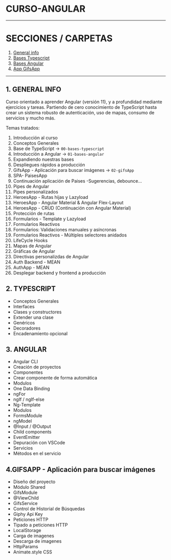 # CURSO-ANGULAR

---

# SECCIONES / CARPETAS

1. [ General info](#general-info)
2. [ Bases Typescript](#typescript)
3. [Bases Angular](#angular)
4. [App GifsApp](#gifsapp)

---

## 1. GENERAL INFO

Curso orientado a aprender Angular (versión 11), y a profundidad mediante ejercicios y tareas. Partiendo de cero conocimiento de TypeScript hasta crear un sistema robusto de autenticación, uso de mapas, consumo de servicios y mucho más.

Temas tratados:

1. Introducción al curso
2. Conceptos Generales
3. Base de TypeScript -> `00-bases-typescript`
4. Introducción a Angular -> `01-bases-angular`
5. Expandiendo nuestras bases
6. Despliegues rápidos a producción
7. GifsApp - Aplicación para buscar imágenes -> `02-gifsApp`
8. SPA- PaisesApp
9. Continuación aplicación de Paises -Sugerencias, debounce...
10. Pipes de Angular
11. Pipes personalizados
12. HeroesApp - Rutas hijas y Lazyload
13. HeroesApp - Angular Material & Angular Flex-Layout
14. HeroesApp - CRUD (Continuación con Angular Material)
15. Protección de rutas
16. Formularios - Template y Lazyload
17. Formularios Reactivos
18. Formularios: Validaciones manuales y asíncronas
19. Formularios Reactivos - Múltiples selectores anidados
20. LifeCycle Hooks
21. Mapas de Angular
22. Gráficas de Angular
23. Directivas personalizdas de Angular
24. Auth Backend - MEAN
25. AuthApp - MEAN
26. Desplegar backend y frontend a producción

## 2. TYPESCRIPT

- Conceptos Generales
- Interfaces
- Clases y constructores
- Extender una clase
- Genéricos
- Decoradores
- Encadenamiento opcional

## 3. ANGULAR

- Angular CLI
- Creación de proyectos
- Componentes
- Crear componente de forma automática
- Modulos
- One Data Binding
- ngFor
- ngIf / ngIf-else
- Ng-Template
- Modulos
- FormsModule
- ngModel
- @Input / @Output
- Child components
- EventEmitter
- Depuración con VSCode
- Servicios
- Métodos en el servicio

## 4.GIFSAPP - Aplicación para buscar imágenes

- Diseño del proyecto
- Módulo Shared
- GifsModule
- @ViewChild
- GifsService
- Control de Historial de Búsquedas
- Giphy Api Key
- Peticiones HTTP
- Tipado a peticiones HTTP
- LocalStorage
- Carga de imagenes
- Descarga de imagenes
- HttpParams
- Animate.style CSS
